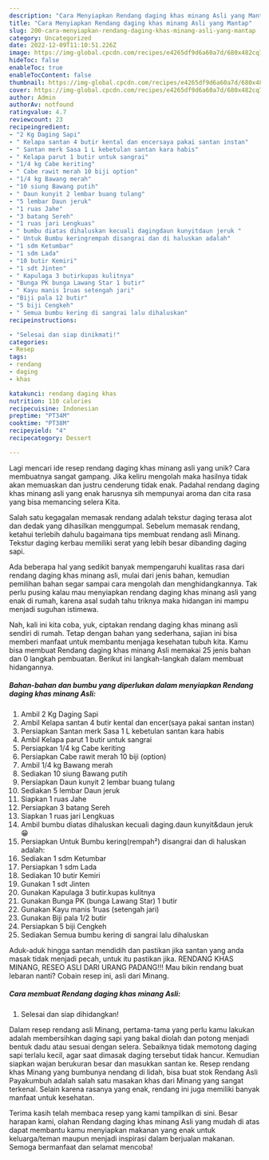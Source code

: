 ```yaml
---
description: "Cara Menyiapkan Rendang daging khas minang Asli yang Mantap"
title: "Cara Menyiapkan Rendang daging khas minang Asli yang Mantap"
slug: 200-cara-menyiapkan-rendang-daging-khas-minang-asli-yang-mantap
category: Uncategorized
date: 2022-12-09T11:10:51.226Z
image: https://img-global.cpcdn.com/recipes/e4265df9d6a60a7d/680x482cq70/rendang-daging-khas-minang-asli-foto-resep-utama.jpg
hideToc: false
enableToc: true
enableTocContent: false
thumbnail: https://img-global.cpcdn.com/recipes/e4265df9d6a60a7d/680x482cq70/rendang-daging-khas-minang-asli-foto-resep-utama.jpg
cover: https://img-global.cpcdn.com/recipes/e4265df9d6a60a7d/680x482cq70/rendang-daging-khas-minang-asli-foto-resep-utama.jpg
author: Admin
authorAv: notfound
ratingvalue: 4.7
reviewcount: 23
recipeingredient:
- "2 Kg Daging Sapi"
- " Kelapa santan 4 butir kental dan encersaya pakai santan instan"
- " Santan merk Sasa 1 L kebetulan santan kara habis"
- " Kelapa parut 1 butir untuk sangrai"
- "1/4 kg Cabe keriting"
- " Cabe rawit merah 10 biji option"
- "1/4 kg Bawang merah"
- "10 siung Bawang putih"
- " Daun kunyit 2 lembar buang tulang"
- "5 lembar Daun jeruk"
- "1 ruas Jahe"
- "3 batang Sereh"
- "1 ruas jari Lengkuas"
- " bumbu diatas dihaluskan kecuali dagingdaun kunyitdaun jeruk "
- " Untuk Bumbu keringrempah disangrai dan di haluskan adalah"
- "1 sdm Ketumbar"
- "1 sdm Lada"
- "10 butir Kemiri"
- "1 sdt Jinten"
- " Kapulaga 3 butirkupas kulitnya"
- "Bunga PK bunga Lawang Star 1 butir"
- " Kayu manis 1ruas setengah jari"
- "Biji pala 12 butir"
- "5 biji Cengkeh"
- " Semua bumbu kering di sangrai lalu dihaluskan"
recipeinstructions:

- "Selesai dan siap dinikmati!"
categories:
- Resep
tags:
- rendang
- daging
- khas

katakunci: rendang daging khas 
nutrition: 110 calories
recipecuisine: Indonesian
preptime: "PT34M"
cooktime: "PT38M"
recipeyield: "4"
recipecategory: Dessert

---
```





Lagi mencari ide resep rendang daging khas minang asli yang unik? Cara membuatnya sangat gampang. Jika keliru mengolah maka hasilnya tidak akan memuaskan dan justru cenderung tidak enak. Padahal rendang daging khas minang asli yang enak harusnya sih mempunyai aroma dan cita rasa yang bisa memancing selera Kita.





Salah satu kegagalan memasak rendang adalah tekstur daging terasa alot dan dedak yang dihasilkan menggumpal. Sebelum memasak rendang, ketahui terlebih dahulu bagaimana tips membuat rendang asli Minang. Tekstur daging kerbau memiliki serat yang lebih besar dibanding daging sapi.

Ada beberapa hal yang sedikit banyak mempengaruhi kualitas rasa dari rendang daging khas minang asli, mulai dari jenis bahan, kemudian pemilihan bahan segar sampai cara mengolah dan menghidangkannya. Tak perlu pusing kalau mau menyiapkan rendang daging khas minang asli yang enak di rumah, karena asal sudah tahu triknya maka hidangan ini mampu menjadi suguhan istimewa.






Nah, kali ini kita coba, yuk, ciptakan rendang daging khas minang asli sendiri di rumah. Tetap dengan bahan yang sederhana, sajian ini bisa memberi manfaat untuk membantu menjaga kesehatan tubuh kita. Kamu bisa membuat Rendang daging khas minang Asli memakai 25 jenis bahan dan 0 langkah pembuatan. Berikut ini langkah-langkah dalam membuat hidangannya.

<!--inarticleads1-->

##### Bahan-bahan dan bumbu yang diperlukan dalam menyiapkan Rendang daging khas minang Asli:

1. Ambil 2 Kg Daging Sapi
1. Ambil  Kelapa santan 4 butir kental dan encer(saya pakai santan instan)
1. Persiapkan  Santan merk Sasa 1 L kebetulan santan kara habis
1. Ambil  Kelapa parut 1 butir untuk sangrai
1. Persiapkan 1/4 kg Cabe keriting
1. Persiapkan  Cabe rawit merah 10 biji (option)
1. Ambil 1/4 kg Bawang merah
1. Sediakan 10 siung Bawang putih
1. Persiapkan  Daun kunyit 2 lembar buang tulang
1. Sediakan 5 lembar Daun jeruk
1. Siapkan 1 ruas Jahe
1. Persiapkan 3 batang Sereh
1. Siapkan 1 ruas jari Lengkuas
1. Ambil  bumbu diatas dihaluskan kecuali daging.daun kunyit&amp;daun jeruk 😁
1. Persiapkan  Untuk Bumbu kering(rempah²) disangrai dan di haluskan adalah:
1. Sediakan 1 sdm Ketumbar
1. Persiapkan 1 sdm Lada
1. Sediakan 10 butir Kemiri
1. Gunakan 1 sdt Jinten
1. Gunakan  Kapulaga 3 butir.kupas kulitnya
1. Gunakan Bunga PK (bunga Lawang Star) 1 butir
1. Gunakan  Kayu manis 1ruas (setengah jari)
1. Gunakan Biji pala 1/2 butir
1. Persiapkan 5 biji Cengkeh
1. Sediakan  Semua bumbu kering di sangrai lalu dihaluskan


Aduk-aduk hingga santan mendidih dan pastikan jika santan yang anda masak tidak menjadi pecah, untuk itu pastikan jika. RENDANG KHAS MINANG, RESEO ASLI DARI URANG PADANG!!! Mau bikin rendang buat lebaran nanti? Cobain resep ini, asli dari Minang. 

<!--inarticleads2-->

##### Cara membuat Rendang daging khas minang Asli:


1. Selesai dan siap dihidangkan!

Dalam resep rendang asli Minang, pertama-tama yang perlu kamu lakukan adalah membersihkan daging sapi yang bakal diolah dan potong menjadi bentuk dadu atau sesuai dengan selera. Sebaiknya tidak memotong daging sapi terlalu kecil, agar saat dimasak daging tersebut tidak hancur. Kemudian siapkan wajan berukuran besar dan masukkan santan ke. Resep rendang khas Minang yang bumbunya nendang di lidah, bisa buat stok Rendang Asli Payakumbuh adalah salah satu masakan khas dari Minang yang sangat terkenal. Selain karena rasanya yang enak, rendang ini juga memiliki banyak manfaat untuk kesehatan. 

Terima kasih telah membaca resep yang kami tampilkan di sini. Besar harapan kami, olahan Rendang daging khas minang Asli yang mudah di atas dapat membantu kamu menyiapkan makanan yang enak untuk keluarga/teman maupun menjadi inspirasi dalam berjualan makanan. Semoga bermanfaat dan selamat mencoba!
